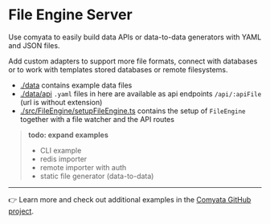 # File Engine Server

Use comyata to easily build data APIs or data-to-data generators with YAML and JSON files.

Add custom adapters to support more file formats, connect with databases or to work with templates stored databases or remote filesystems.

- [./data](./data) contains example data files
- [./data/api](./data/api) `.yaml` files in here are available as api endpoints `/api/:apiFile` (url is without extension)
- [./src/FileEngine/setupFileEngine.ts](./src/FileEngine/setupFileEngine.ts) contains the setup of `FileEngine` together with a file watcher and the API routes

> **todo: expand examples**
> - CLI example
> - redis importer
> - remote importer with auth
> - static file generator (data-to-data)

---

👉 Learn more and check out additional examples in the [Comyata GitHub project](https://github.com/comyata/comyata).
